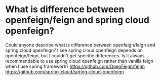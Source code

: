 
# What is difference between openfeign/feign and spring cloud openfeign?

Could anyone describe what is difference between openfeign/feign and spring cloud openfeign? I see spring cloud openfeign depends on openfeign/feign, but I couldn't get specific differences.
Is it always recommendable to use spring cloud openfeign rather than vanilla feign when I use spring framework?
https://github.com/OpenFeign/feign
https://github.com/spring-cloud/spring-cloud-openfeign

        